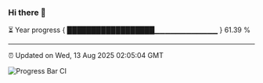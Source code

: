 ### Hi there 👋

⏳ Year progress { ██████████████████▁▁▁▁▁▁▁▁▁▁▁▁ } 61.39 %

---

⏰ Updated on Wed, 13 Aug 2025 02:05:04 GMT

![Progress Bar CI](https://github.com/ZhaoGui/ZhaoGui/workflows/Progress%20Bar%20CI/badge.svg)
